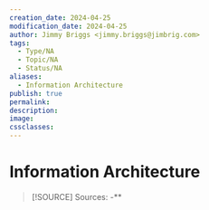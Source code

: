 ```yaml
---
creation_date: 2024-04-25
modification_date: 2024-04-25
author: Jimmy Briggs <jimmy.briggs@jimbrig.com>
tags:
  - Type/NA
  - Topic/NA
  - Status/NA
aliases:
  - Information Architecture
publish: true
permalink:
description:
image:
cssclasses:
---
```


# Information Architecture

> [!SOURCE] Sources:
> -**

